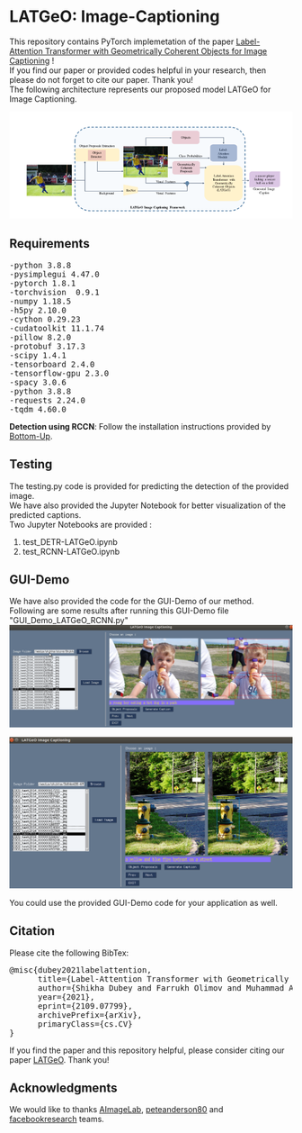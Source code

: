 # LATGeO: Image-Captioning
This repository contains PyTorch implemetation of the paper [Label-Attention Transformer with Geometrically Coherent Objects for Image Captioning](https://arxiv.org/pdf/2109.07799.pdf) ! \
If you find our paper or provided codes helpful in your research, then please do not forget to cite our paper. Thank you! \
The following architecture represents our proposed model LATGeO for Image Captioning. 

![alt text](https://github.com/shikha-gist/Image-Captioning/blob/main/caption_model/figure/arch.png)

## Requirements
<pre>
-python 3.8.8  
-pysimplegui 4.47.0
-pytorch 1.8.1
-torchvision  0.9.1
-numpy 1.18.5
-h5py 2.10.0 
-cython 0.29.23
-cudatoolkit 11.1.74
-pillow 8.2.0
-protobuf 3.17.3
-scipy 1.4.1
-tensorboard 2.4.0
-tensorflow-gpu 2.3.0
-spacy 3.0.6 
-python 3.8.8
-requests 2.24.0
-tqdm 4.60.0 
</pre>
**Detection using RCCN**: Follow the installation instructions provided by [Bottom-Up](https://github.com/peteanderson80/bottom-up-attention).
## Testing
The testing.py code is provided for predicting the detection of the provided image. \
We have also provided the Jupyter Notebook for better visualization of the predicted captions.\
Two Jupyter Notebooks are provided :
1. test_DETR-LATGeO.ipynb
2. test_RCNN-LATGeO.ipynb


## GUI-Demo
We have also provided the code for the GUI-Demo of our method.\
Following are some results after running this GUI-Demo file "GUI_Demo_LATGeO_RCNN.py"
![alt text](https://github.com/shikha-gist/Image-Captioning/blob/main/GUI_Demo_Results/demo6.png)

![alt text](https://github.com/shikha-gist/Image-Captioning/blob/main/GUI_Demo_Results/demo1.png)

You could use the provided GUI-Demo code for your application as well.


## Citation
Please cite the following BibTex: 
<pre>
@misc{dubey2021labelattention, 
      title={Label-Attention Transformer with Geometrically Coherent Objects for Image Captioning}, 
      author={Shikha Dubey and Farrukh Olimov and Muhammad Aasim Rafique and Joonmo Kim and Moongu Jeon}, 
      year={2021}, 
      eprint={2109.07799}, 
      archivePrefix={arXiv}, 
      primaryClass={cs.CV} 
}
</pre>
If you find the paper and this repository helpful, please consider citing our paper [LATGeO](https://arxiv.org/pdf/2109.07799.pdf). Thank you!



## Acknowledgments
We would like to thanks [AImageLab](https://github.com/aimagelab/meshed-memory-transformer), [peteanderson80](https://github.com/peteanderson80/bottom-up-attention) and [facebookresearch](https://github.com/facebookresearch/detr) teams.
